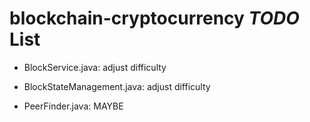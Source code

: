 # blockchain-cryptocurrency *TODO* List

* BlockService.java: adjust difficulty

* BlockStateManagement.java: adjust difficulty

* PeerFinder.java: MAYBE
